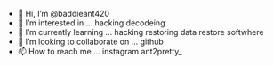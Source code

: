 - 👋 Hi, I’m @baddieant420
- 👀 I’m interested in ... hacking decodeing 
- 🌱 I’m currently learning ... hacking restoring data restore softwhere 
- 💞️ I’m looking to collaborate on ... github
- 📫 How to reach me ... instagram ant2pretty_

<!---
baddieant420/baddieant420 is a ✨ special ✨ repository because its `README.md` (this file) appears on your GitHub profile.
You can click the Preview link to take a look at your changes.
--->
